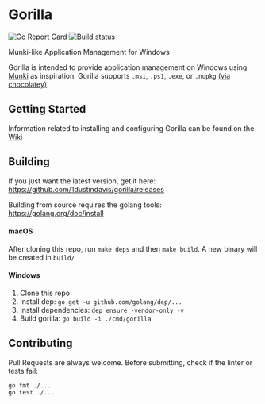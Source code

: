 # Gorilla
[![Go Report Card](https://goreportcard.com/badge/github.com/1dustindavis/gorilla)](https://goreportcard.com/report/github.com/1dustindavis/gorilla) [![Build status](https://ci.appveyor.com/api/projects/status/hvug2p5wsvlor2v0/branch/master?svg=true)](https://ci.appveyor.com/project/DustinDavis/gorilla/branch/master)

Munki-like Application Management for Windows

Gorilla is intended to provide application management on Windows using [Munki](https://github.com/munki/munki) as inspiration.
Gorilla supports `.msi`, `.ps1`, `.exe`, or `.nupkg` [(via chocolatey)](https://github.com/chocolatey/choco).

## Getting Started
Information related to installing and configuring Gorilla can be found on the [Wiki](https://github.com/1dustindavis/gorilla/wiki)

## Building

If you just want the latest version, get it here: https://github.com/1dustindavis/gorilla/releases

Building from source requires the golang tools: https://golang.org/doc/install

#### macOS
After cloning this repo, run `make deps` and then `make build`. A new binary will be created in `build/`

#### Windows
1. Clone this repo
2. Install dep: `go get -u github.com/golang/dep/...`
3. Install dependencies: `dep ensure -vendor-only -v`
4. Build gorilla: `go build -i ./cmd/gorilla`

## Contributing
Pull Requests are always welcome. Before submitting, check if the linter or tests fail:
```
go fmt ./...
go test ./...
```
